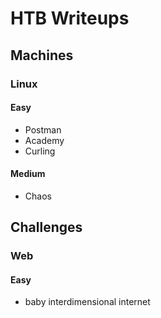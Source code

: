# HTB Writeups

## Machines

### Linux

#### Easy

* Postman
* Academy
* Curling

#### Medium

* Chaos

## Challenges

### Web

#### Easy

* baby interdimensional internet
